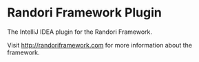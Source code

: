 Randori Framework Plugin
=============

The IntelliJ IDEA plugin for the Randori Framework.

Visit http://randoriframework.com for more information about the framework.
